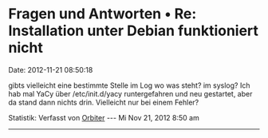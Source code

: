 Fragen und Antworten • Re: Installation unter Debian funktioniert nicht
=======================================================================

Date: 2012-11-21 08:50:18

gibts vielleicht eine bestimmte Stelle im Log wo was steht? im syslog?
Ich hab mal YaCy über /etc/init.d/yacy runtergefahren und neu gestartet,
aber da stand dann nichts drin. Vielleicht nur bei einem Fehler?

Statistik: Verfasst von
[Orbiter](http://forum.yacy-websuche.de/memberlist.php?mode=viewprofile&u=2)
--- Mi Nov 21, 2012 8:50 am

------------------------------------------------------------------------
